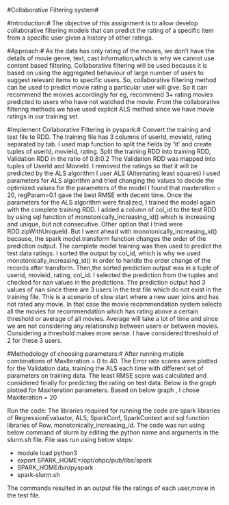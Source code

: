 
#Collaborative Filtering system#

#Introduction:#
The objective of this assignment is to allow develop collaborative filtering models that can predict the rating of a specific item from a specific user given a history of other ratings. 

#Approach:#
As the data has only rating of the movies, we don’t have the details of movie genre, text, cast information,which is why we cannot use content based filtering. Collaborative filtering will be used because it is based on using the aggregated behaviour of large number of users to suggest relevant items to specific users. So, collaborative filtering method can be used to predict movie rating a particular user will give. So it can recommend the movies accordingly for eg, recommend 3+ rating movies predicted to users who have not watched the movie. From the collaborative filtering methods we have used explicit ALS method since we have movie ratings in our training set. 

#Implement Collaborative Filtering in pyspark:#
Convert the training and test file to RDD.
The training file has 3 columns of userId, movieId, rating separated by tab. I used map function to split the fields by ‘\t’ and create tuples of userId, movieId, rating.
Split the training RDD into training RDD, Validation RDD in the ratio of 0.8:0.2
The Validation RDD was mapped into tuples of UserId and MovieId. I removed the ratings so that it will be predicted by the ALS algorithm
I user ALS (Alternating least squares) 
I used parameters for ALS algorithm and tried changing the values to decide the optimized values for the parameters of the model
I found that maxteration = 20, regParam=0.1 gave the best RMSE with decent time.
Once the parameters for the ALS algorithm were finalized, I trained the model again with the complete training RDD. 
I added a column of col_id to the test RDD by using sql function of monotonically_increasing_id() which is increasing and unique, but not consecutive. Other option that I tried were RDD.zipWithUniqueId. But I went ahead with monotonically_increasing_id() because, the spark model.transform function changes the order of the prediction output. 
The complete model training was then used to predict the test data ratings.
I sorted the output by col_id, which is why we used monotonically_increasing_id() in order to handle the order change of the records after transform.
Then,the sorted prediction output was in a tuple of userid, movieid, rating, col_id.
I selected the prediction from the tuples and checked for nan values in the predictions. 
The prediction output had 3 values of nan since there are 3 users in the test file which do not exist in the training file. This is a scenario of slow start where a new user joins and has not rated any movie. In that case the movie recommendation system selects all the movies for recommendation which has rating above a certain threshold or average of all movies. Average will take a lot of time and since we are not considering any relationship between users or between movies. Considering a threshold makes more sense. I have considered threshold of 2 for these 3 users.

#Methodology of choosing parameters:# 
After running mutiple combinations of MaxIteration = 0 to 40. The Error rate scores were plotted for the Validation data, training the ALS each time with different set of parameters on training data. The least RMSE score was calculated and considered finally for predicting the rating on test data. Below is the graph plotted for MaxIteration parameters. Based on below graph , I chose Maxiteration = 20



Run the code: 
The libraries required for running the code are spark libraries of RegressionEvaluator,  ALS, SparkConf, SparkContext and sql function libraries of Row, monotonically_increasing_id. 
The code was run using below command of slurm by editing the python name and arguments in the slurm.sh file. File was run using below steps:
 - module load python3 
 - export SPARK_HOME=/opt/ohpc/pub/libs/spark
 - SPARK_HOME/bin/pyspark  
 - spark-slurm.sh

The commands resulted in an output file the ratings of each user,movie in the test file.
